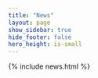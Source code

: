 ```yaml
---
title: "News"
layout: page
show_sidebar: true
hide_footer: false
hero_height: is-small
---
```

{% include news.html %}